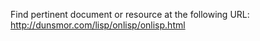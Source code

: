 Find pertinent document or resource at the following URL:
http://dunsmor.com/lisp/onlisp/onlisp.html
